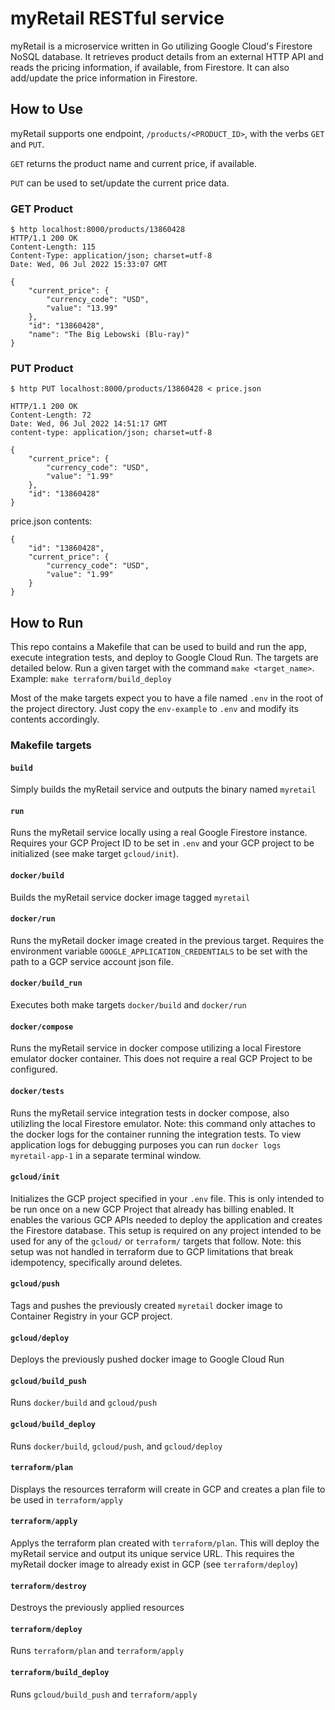 # myRetail RESTful service

myRetail is a microservice written in Go utilizing Google Cloud's Firestore NoSQL database. It retrieves product details from an external HTTP API and reads the pricing information, if available, from Firestore. It can also add/update the price information in Firestore. 


## How to Use

myRetail supports one endpoint, `/products/<PRODUCT_ID>`, with the verbs `GET` and `PUT`.

`GET` returns the product name and current price, if available. 

`PUT` can be used to set/update the current price data.

### GET Product
```
$ http localhost:8000/products/13860428
HTTP/1.1 200 OK
Content-Length: 115
Content-Type: application/json; charset=utf-8
Date: Wed, 06 Jul 2022 15:33:07 GMT

{
    "current_price": {
        "currency_code": "USD", 
        "value": "13.99"
    }, 
    "id": "13860428", 
    "name": "The Big Lebowski (Blu-ray)"
}
```

### PUT Product
```
$ http PUT localhost:8000/products/13860428 < price.json 

HTTP/1.1 200 OK
Content-Length: 72
Date: Wed, 06 Jul 2022 14:51:17 GMT
content-type: application/json; charset=utf-8

{
    "current_price": {
        "currency_code": "USD", 
        "value": "1.99"
    }, 
    "id": "13860428"
}
```

price.json contents:
```
{
    "id": "13860428",
    "current_price": {
        "currency_code": "USD", 
        "value": "1.99"
    }
}
```

## How to Run

This repo contains a Makefile that can be used to build and run the app, execute integration tests, and deploy to Google Cloud Run. The targets are detailed below. Run a given target with the command `make <target_name>`. Example: `make terraform/build_deploy`

Most of the make targets expect you to have a file named `.env` in the root of the project directory. Just copy the `env-example` to `.env` and modify its contents accordingly.


### Makefile targets


#### `build`
Simply builds the myRetail service and outputs the binary named `myretail`

#### `run`
Runs the myRetail service locally using a real Google Firestore instance. Requires your GCP Project ID to be set in `.env` and your GCP project to be initialized (see make target `gcloud/init`).

#### `docker/build`
Builds the myRetail service docker image tagged `myretail`

#### `docker/run`
Runs the myRetail docker image created in the previous target. Requires the environment variable `GOOGLE_APPLICATION_CREDENTIALS` to be set with the path to a GCP service account json file.

#### `docker/build_run`
Executes both make targets `docker/build` and `docker/run`

#### `docker/compose`
Runs the myRetail service in docker compose utilizing a local Firestore emulator docker container. This does not require a real GCP Project to be configured.

#### `docker/tests`
Runs the myRetail service integration tests in docker compose, also utilizling the local Firestore emulator. Note: this command only attaches to the docker logs for the container running the integration tests. To view application logs for debugging purposes you can run `docker logs myretail-app-1` in a separate terminal window.

#### `gcloud/init`
Initializes the GCP project specified in your `.env` file. This is only intended to be run once on a new GCP Project that already has billing enabled. It enables the various GCP APIs needed to deploy the application and creates the Firestore database. This setup is required on any project intended to be used for any of the `gcloud/` or `terraform/` targets that follow. Note: this setup was not handled in terraform due to GCP limitations that break idempotency, specifically around deletes.

#### `gcloud/push`
Tags and pushes the previously created `myretail` docker image to Container Registry in your GCP project.

#### `gcloud/deploy`
Deploys the previously pushed docker image to Google Cloud Run

#### `gcloud/build_push`
Runs `docker/build` and `gcloud/push`

#### `gcloud/build_deploy`
Runs `docker/build`, `gcloud/push`, and `gcloud/deploy`

#### `terraform/plan`
Displays the resources terraform will create in GCP and creates a plan file to be used in `terraform/apply`

#### `terraform/apply`
Applys the terraform plan created with `terraform/plan`. This will deploy the myRetail service and output its unique service URL. This requires the myRetail docker image to already exist in GCP (see `terraform/deploy`)

#### `terraform/destroy`
Destroys the previously applied resources

#### `terraform/deploy`
Runs `terraform/plan` and `terraform/apply`

#### `terraform/build_deploy`
Runs `gcloud/build_push` and `terraform/apply`
